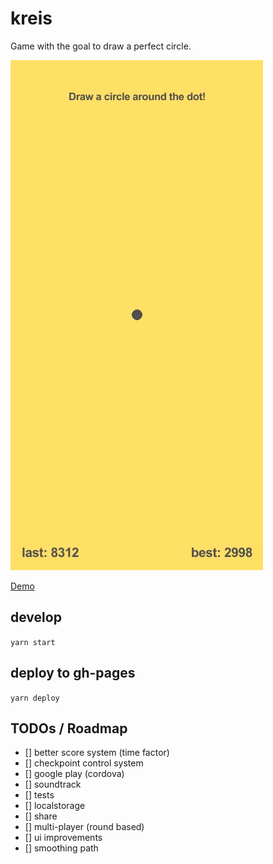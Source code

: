 # kreis

Game with the goal to draw a perfect circle.

![Gameplay as animated Gif](https://github.com/mklan/kreis/blob/master/demo.gif)

[Demo](https://mklan.github.io/kreis/)

## develop

`yarn start`

## deploy to gh-pages

`yarn deploy`

## TODOs / Roadmap

- [] better score system (time factor)
- [] checkpoint control system
- [] google play (cordova)
- [] soundtrack
- [] tests
- [] localstorage
- [] share
- [] multi-player (round based)
- [] ui improvements
- [] smoothing path
